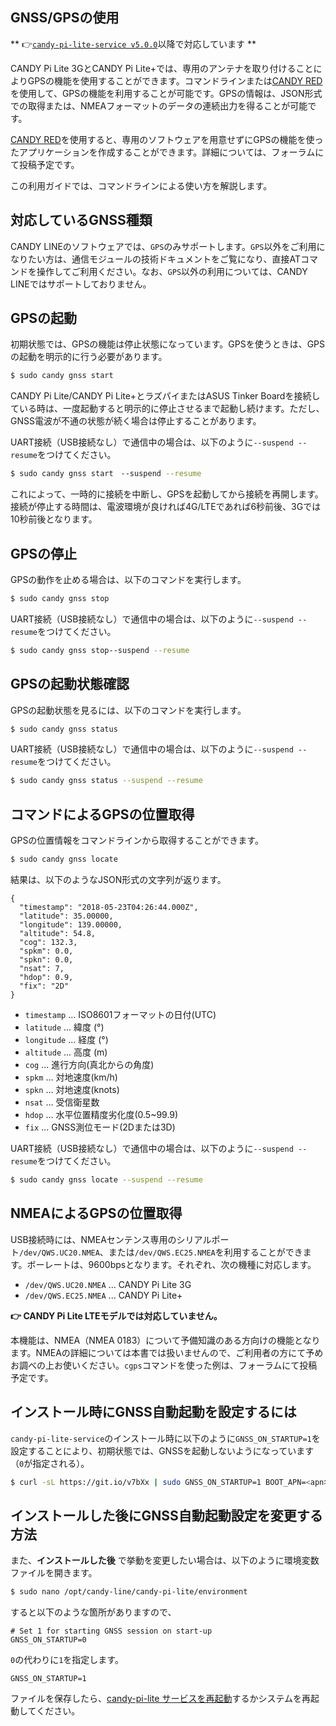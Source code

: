 ## GNSS/GPSの使用

** 👉[`candy-pi-lite-service v5.0.0`](https://forums.candy-line.io/t/v5-0-0)以降で対応しています **

CANDY Pi Lite 3GとCANDY Pi Lite+では、専用のアンテナを取り付けることによりGPSの機能を使用することができます。コマンドラインまたは[CANDY RED](https://github.com/CANDY-LINE/candy-red)を使用して、GPSの機能を利用することが可能です。GPSの情報は、JSON形式での取得または、NMEAフォーマットのデータの連続出力を得ることが可能です。

[CANDY RED](https://github.com/CANDY-LINE/candy-red)を使用すると、専用のソフトウェアを用意せずにGPSの機能を使ったアプリケーションを作成することができます。詳細については、フォーラムにて投稿予定です。

この利用ガイドでは、コマンドラインによる使い方を解説します。

## 対応しているGNSS種類

CANDY LINEのソフトウェアでは、`GPS`のみサポートします。`GPS`以外をご利用になりたい方は、通信モジュールの技術ドキュメントをご覧になり、直接ATコマンドを操作してご利用ください。なお、`GPS`以外の利用については、CANDY LINEではサポートしておりません。

## GPSの起動

初期状態では、GPSの機能は停止状態になっています。GPSを使うときは、GPSの起動を明示的に行う必要があります。

```bash
$ sudo candy gnss start
```

CANDY Pi Lite/CANDY Pi Lite+とラズパイまたはASUS Tinker Boardを接続している時は、一度起動すると明示的に停止させるまで起動し続けます。ただし、GNSS電波が不通の状態が続く場合は停止することがあります。

UART接続（USB接続なし）で通信中の場合は、以下のように`--suspend --resume`をつけてください。

```bash
$ sudo candy gnss start　--suspend --resume
```

これによって、一時的に接続を中断し、GPSを起動してから接続を再開します。接続が停止する時間は、電波環境が良ければ4G/LTEであれば6秒前後、3Gでは10秒前後となります。

## GPSの停止

GPSの動作を止める場合は、以下のコマンドを実行します。

```bash
$ sudo candy gnss stop
```

UART接続（USB接続なし）で通信中の場合は、以下のように`--suspend --resume`をつけてください。

```bash
$ sudo candy gnss stop--suspend --resume
```

## GPSの起動状態確認

GPSの起動状態を見るには、以下のコマンドを実行します。

```bash
$ sudo candy gnss status
```

UART接続（USB接続なし）で通信中の場合は、以下のように`--suspend --resume`をつけてください。

```bash
$ sudo candy gnss status --suspend --resume
```

## コマンドによるGPSの位置取得

GPSの位置情報をコマンドラインから取得することができます。

```bash
$ sudo candy gnss locate
```

結果は、以下のようなJSON形式の文字列が返ります。

```
{
  "timestamp": "2018-05-23T04:26:44.000Z",
  "latitude": 35.00000,
  "longitude": 139.00000,
  "altitude": 54.8,
  "cog": 132.3,
  "spkm": 0.0,
  "spkn": 0.0,
  "nsat": 7,
  "hdop": 0.9,
  "fix": "2D"
}
```

- `timestamp` ... ISO8601フォーマットの日付(UTC)
- `latitude` ... 緯度 (°)
- `longitude` ... 経度 (°)
- `altitude` ... 高度 (m)
- `cog` ... 進行方向(真北からの角度)
- `spkm` ... 対地速度(km/h)
- `spkn` ... 対地速度(knots)
- `nsat` ... 受信衛星数
- `hdop` ... 水平位置精度劣化度(0.5~99.9)
- `fix` ... GNSS測位モード(2Dまたは3D)

UART接続（USB接続なし）で通信中の場合は、以下のように`--suspend --resume`をつけてください。

```bash
$ sudo candy gnss locate --suspend --resume
```

## NMEAによるGPSの位置取得

USB接続時には、NMEAセンテンス専用のシリアルポート`/dev/QWS.UC20.NMEA`、または`/dev/QWS.EC25.NMEA`を利用することができます。ボーレートは、9600bpsとなります。それぞれ、次の機種に対応します。

- `/dev/QWS.UC20.NMEA` ... CANDY Pi Lite 3G
- `/dev/QWS.EC25.NMEA` ... CANDY Pi Lite+

**👉 CANDY Pi Lite LTEモデルでは対応していません。**

本機能は、NMEA（NMEA 0183）について予備知識のある方向けの機能となります。NMEAの詳細については本書では扱いませんので、ご利用者の方にて予めお調べの上お使いください。`cgps`コマンドを使った例は、フォーラムにて投稿予定です。

## インストール時にGNSS自動起動を設定するには

`candy-pi-lite-service`のインストール時に以下のように`GNSS_ON_STARTUP=1`を設定することにより、初期状態では、GNSSを起動しないようになっています（`0`が指定される）。

```bash
$ curl -sL https://git.io/v7bXx | sudo GNSS_ON_STARTUP=1 BOOT_APN=<apn名> bash
```

## インストールした後にGNSS自動起動設定を変更する方法

また、**インストールした後** で挙動を変更したい場合は、以下のように環境変数ファイルを開きます。

```bash
$ sudo nano /opt/candy-line/candy-pi-lite/environment
```

すると以下のような箇所がありますので、
```
# Set 1 for starting GNSS session on start-up
GNSS_ON_STARTUP=0
```

`0`の代わりに`1`を指定します。
```
GNSS_ON_STARTUP=1
```
ファイルを保存したら、[candy-pi-lite サービスを再起動](/service/restart.md)するかシステムを再起動してください。

